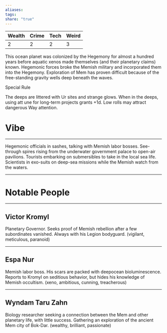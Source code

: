 ```yaml
---
aliases: 
tags: 
share: "true"
---
```

| **Wealth** | **Crime** | **Tech** | **Weird** |
| ---- | ---- | ---- | ---- |
| 2 | 2 | 2 | 3 |

This ocean planet was colonized by the Hegemony for almost a hundred years before aquatic xenos made themselves (and their planetary claims) known. Hegemonic forces broke the Memish military and incorporated them into the Hegemony. Exploration of Mem has proven difficult because of the free-standing gravity wells deep beneath the waves.

Special Rule

The deeps are littered with Ur sites and strange glows. When in the deeps, using att une for long-term projects grants +1d. Low rolls may attract dangerous Way attention.

# Vibe

---

Hegemonic officials in sashes, talking with Memish labor bosses. See-through spires rising from the underwater government palace to open-air pavilions. Tourists embarking on submersibles to take in the local sea life. Scientists in exo-suits on deep-sea missions while the Memish watch from the waters.

---

# Notable People

---

## Victor Kromyl

Planetary Governor. Seeks proof of Memish rebellion after a few subordinates vanished. Always with his Legion bodyguard. (vigilant, meticulous, paranoid)

---

## Espa Nur

Memish labor boss. His scars are packed with deepocean bioluminescence. Reports to Kromyl on seditious behavior, but hides his knowledge of Memish occultism. (xeno, ambitious, cunning, treacherous) 

---

## Wyndam Taru Zahn

Biology researcher seeking a connection between the Mem and other planetary life, with little success. Gathering an exploration of the ancient Mem city of Bok-Dar. (wealthy, brilliant, passionate)

